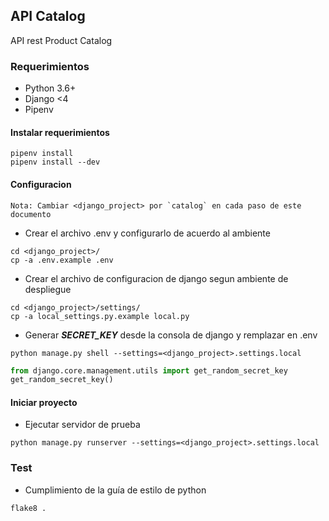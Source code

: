 ## API Catalog

API rest Product Catalog

### Requerimientos
* Python 3.6+
* Django <4
* Pipenv

#### Instalar requerimientos
```
pipenv install
pipenv install --dev
```

#### Configuracion
```
Nota: Cambiar <django_project> por `catalog` en cada paso de este documento
```

* Crear el archivo .env y configurarlo de acuerdo al ambiente
```
cd <django_project>/
cp -a .env.example .env
```

* Crear el archivo de configuracion de django segun ambiente de despliegue
```
cd <django_project>/settings/
cp -a local_settings.py.example local.py
```

* Generar **_SECRET_KEY_** desde la consola de django y remplazar en .env
```
python manage.py shell --settings=<django_project>.settings.local
```

```python
from django.core.management.utils import get_random_secret_key
get_random_secret_key()
```

#### Iniciar proyecto

* Ejecutar servidor de prueba
```
python manage.py runserver --settings=<django_project>.settings.local
```

### Test
* Cumplimiento de la guía de estilo de python
```
flake8 .
```
